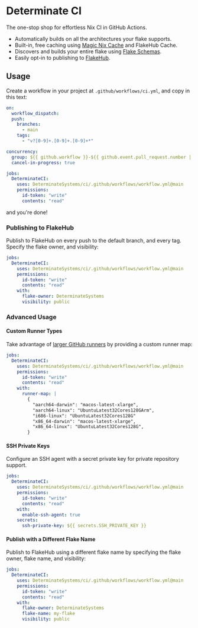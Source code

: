 # Determinate CI

The one-stop shop for effortless Nix CI in GitHub Actions.

- Automatically builds on all the architectures your flake supports.
- Built-in, free caching using [Magic Nix Cache][magic-nix-cache] and FlakeHub Cache.
- Discovers and builds your entire flake using [Flake Schemas][flake-schemas].
- Easily opt-in to publishing to [FlakeHub][flakehub].

## Usage

Create a workflow in your project at `.github/workflows/ci.yml`, and copy in this text:

```yaml
on:
  workflow_dispatch:
  push:
    branches:
      - main
    tags:
      - "v?[0-9]+.[0-9]+.[0-9]+*"

concurrency:
  group: ${{ github.workflow }}-${{ github.event.pull_request.number || github.ref }}
  cancel-in-progress: true

jobs:
  DeterminateCI:
    uses: DeterminateSystems/ci/.github/workflows/workflow.yml@main
    permissions:
      id-token: "write"
      contents: "read"
```

and you're done!

### Publishing to FlakeHub

Publish to FlakeHub on every push to the default branch, and every tag.
Specify the flake owner, and visibility:

```yaml
jobs:
  DeterminateCI:
    uses: DeterminateSystems/ci/.github/workflows/workflow.yml@main
    permissions:
      id-token: "write"
      contents: "read"
    with:
      flake-owner: DeterminateSystems
      visibility: public
```

### Advanced Usage

#### Custom Runner Types

Take advantage of [larger GitHub runners][runners] by providing a custom runner map:

```yaml
jobs:
  DeterminateCI:
    uses: DeterminateSystems/ci/.github/workflows/workflow.yml@main
    permissions:
      id-token: "write"
      contents: "read"
    with:
      runner-map: |
        {
          "aarch64-darwin": "macos-latest-xlarge",
          "aarch64-linux": "UbuntuLatest32Cores128GArm",
          "i686-linux": "UbuntuLatest32Cores128G"
          "x86_64-darwin": "macos-latest-xlarge",
          "x86_64-linux": "UbuntuLatest32Cores128G",
        }
```

#### SSH Private Keys

Configure an SSH agent with a secret private key for private repository support.

```yaml
jobs:
  DeterminateCI:
    uses: DeterminateSystems/ci/.github/workflows/workflow.yml@main
    permissions:
      id-token: "write"
      contents: "read"
    with:
      enable-ssh-agent: true
    secrets:
      ssh-private-key: ${{ secrets.SSH_PRIVATE_KEY }}
```

#### Publish with a Different Flake Name

Publish to FlakeHub using a different flake name by specifying the flake owner, flake name, and visibility:

```yaml
jobs:
  DeterminateCI:
    uses: DeterminateSystems/ci/.github/workflows/workflow.yml@main
    permissions:
      id-token: "write"
      contents: "read"
    with:
      flake-owner: DeterminateSystems
      flake-name: my-flake
      visibility: public
```

[flake-schemas]: https://determinate.systems/posts/flake-schemas/
[magic-nix-cache]: https://github.com/determinateSystems/magic-nix-cache-action
[flakehub]: https://flakehub.com/
[runners]: https://docs.github.com/en/actions/using-github-hosted-runners/about-larger-runners
